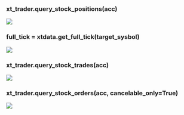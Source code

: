 ### xt_trader.query_stock_positions(acc)

![](https://gitee.com/hxc8/images5/raw/master/img/202407172349955.jpg)

### full_tick = xtdata.get_full_tick(target_sysbol)

![](https://gitee.com/hxc8/images5/raw/master/img/202407172349178.jpg)

### xt_trader.query_stock_trades(acc)

![](https://gitee.com/hxc8/images5/raw/master/img/202407172349158.jpg)

### xt_trader.query_stock_orders(acc, cancelable_only=True)

![](https://gitee.com/hxc8/images5/raw/master/img/202407172349347.jpg)